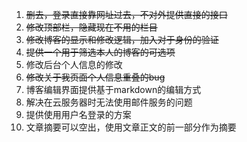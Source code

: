 1. ~~删去，登录直接靠网址过去，不对外提供直接的接口~~
2. ~~修改顶部栏，隐藏现在不用的栏目~~
3. ~~修改博客的显示和修改逻辑，加入对于身份的验证~~
4. ~~提供一个用于筛选本人的博客的可选项~~
5. 修改后台个人信息的修改
6. ~~修改关于我页面个人信息重叠的bug~~
7. 博客编辑界面提供基于markdown的编辑方式
8. 解决在云服务器时无法使用邮件服务的问题
9. 提供使用用户名登录的方案
10. 文章摘要可以空出，使用文章正文的前一部分作为摘要